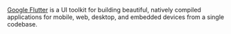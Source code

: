 [Google Flutter](https://flutter.dev) is a UI toolkit for building beautiful, natively compiled applications for mobile, web, desktop, and embedded devices from a single codebase.